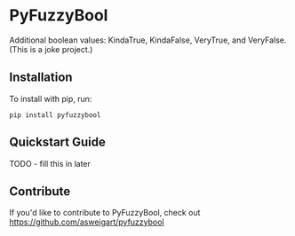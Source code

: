 PyFuzzyBool
======

Additional boolean values: KindaTrue, KindaFalse, VeryTrue, and VeryFalse. (This is a joke project.)

Installation
------------

To install with pip, run:

    pip install pyfuzzybool

Quickstart Guide
----------------

TODO - fill this in later

Contribute
----------

If you'd like to contribute to PyFuzzyBool, check out https://github.com/asweigart/pyfuzzybool
